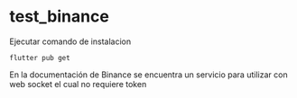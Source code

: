# test_binance

Ejecutar comando de instalacion 
```
flutter pub get
```
En la documentación de Binance se encuentra un servicio para utilizar con web socket el cual no requiere token